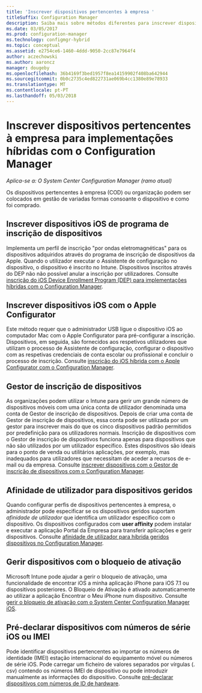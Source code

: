 ```yaml
---
title: 'Inscrever dispositivos pertencentes à empresa '
titleSuffix: Configuration Manager
description: Saiba mais sobre métodos diferentes para inscrever dispositivos pertencentes à empresa para implementações híbridas com o Configuration Manager.
ms.date: 03/05/2017
ms.prod: configuration-manager
ms.technology: configmgr-hybrid
ms.topic: conceptual
ms.assetid: e2754ce6-1460-4ddd-9050-2cc87e7964f4
author: aczechowski
ms.author: aaroncz
manager: dougeby
ms.openlocfilehash: 36b4169f3bed1957f8ea14159902f408ba642944
ms.sourcegitcommit: 0b0c2735c4ed822731ae069b4cc1380e89e78933
ms.translationtype: MT
ms.contentlocale: pt-PT
ms.lasthandoff: 05/03/2018
---
```

# <a name="enroll-company-owned-devices-for-hybrid-deployments-with-configuration-manager"></a>Inscrever dispositivos pertencentes à empresa para implementações híbridas com o Configuration Manager

*Aplica-se a: O System Center Configuration Manager (ramo atual)*

Os dispositivos pertencentes à empresa (COD) ou organização podem ser colocados em gestão de variadas formas consoante o dispositivo e como foi comprado.  

## <a name="enroll-device-enrollment-program-ios-devices"></a>Inscrever dispositivos iOS de programa de inscrição de dispositivos  
 Implementa um perfil de inscrição "por ondas eletromagnéticas" para os dispositivos adquiridos através do programa de inscrição de dispositivos da Apple. Quando o utilizador executar o Assistente de configuração no dispositivo, o dispositivo é inscrito no Intune.  Dispositivos inscritos através do DEP não não possível anular a inscrição por utilizadores. Consulte [inscrição do iOS Device Enrollment Program (DEP) para implementações híbridas com o Configuration Manager](../../mdm/deploy-use/ios-device-enrollment-program-for-hybrid.md).  

## <a name="enroll-ios-devices-with-apple-configurator"></a>Inscrever dispositivos iOS com o Apple Configurator  
 Este método requer que o administrador USB ligue o dispositivo iOS ao computador Mac com o Apple Configurator para pré-configurar a inscrição. Dispositivos, em seguida, são fornecidos aos respetivos utilizadores que utilizam o processo de Assistente de configuração, configurar o dispositivo com as respetivas credenciais de conta escolar ou profissional e concluir o processo de inscrição. Consulte [inscrição do iOS híbrida com o Apple Configurator com o Configuration Manager](../../mdm/deploy-use/ios-hybrid-enrollment-using-apple-configurator.md).  

## <a name="device-enrollment-manager"></a>Gestor de inscrição de dispositivos  
 As organizações podem utilizar o Intune para gerir um grande número de dispositivos móveis com uma única conta de utilizador denominada uma conta de Gestor de inscrição de dispositivos. Depois de criar uma conta de Gestor de inscrição de dispositivos, essa conta pode ser utilizada por um gestor para inscrever mais do que os cinco dispositivos padrão permitidos por predefinição para os utilizadores normais. Inscrição de dispositivos com o Gestor de inscrição de dispositivos funciona apenas para dispositivos que não são utilizados por um utilizador específico. Estes dispositivos são ideais para o ponto de venda ou utilitários aplicações, por exemplo, mas inadequados para utilizadores que necessitam de aceder a recursos de e-mail ou da empresa. Consulte [inscrever dispositivos com o Gestor de inscrição de dispositivos com o Configuration Manager](../../mdm/deploy-use/enroll-devices-with-device-enrollment-manager.md).  

## <a name="user-affinity-for-managed-devices"></a>Afinidade de utilizador para dispositivos geridos  
 Quando configurar perfis de dispositivos pertencentes à empresa, o administrador pode especificar se os dispositivos geridos suportam *afinidade de utilizador* que identifica um utilizador específico com o dispositivo. Os dispositivos configurados com **user affinity** podem instalar e executar a aplicação Portal da Empresa para transferir aplicações e gerir dispositivos. Consulte [afinidade de utilizador para híbrida geridos dispositivos no Configuration Manager](../../mdm/deploy-use/user-affinity-for-hybrid-managed-devices.md).  

## <a name="manage-devices-with-activation-lock"></a>Gerir dispositivos com o bloqueio de ativação  
 Microsoft Intune pode ajudar a gerir o bloqueio de ativação, uma funcionalidade de encontrar iOS a minha aplicação iPhone para iOS 7.1 ou dispositivos posteriores. O Bloqueio de Ativação é ativado automaticamente ao utilizar a aplicação Encontrar o Meu iPhone num dispositivo. Consulte [gerir o bloqueio de ativação com o System Center Configuration Manager iOS](../../mdm/deploy-use/manage-ios-activation-lock.md).

 ## <a name="predeclare-devices-with-imei-or-ios-serial-numbers"></a>Pré-declarar dispositivos com números de série iOS ou IMEI

Pode identificar dispositivos pertencentes ao importar os números de identidade (IMEI) estação internacional do equipamento móvel ou números de série iOS. Pode carregar um ficheiro de valores separados por vírgulas (. csv) contendo os números IMEI de dispositivo ou pode introduzir manualmente as informações do dispositivo.  Consulte [pré-declarar dispositivos com números de ID de hardware](../../mdm/deploy-use/predeclare-devices-with-hardware-id.md).

